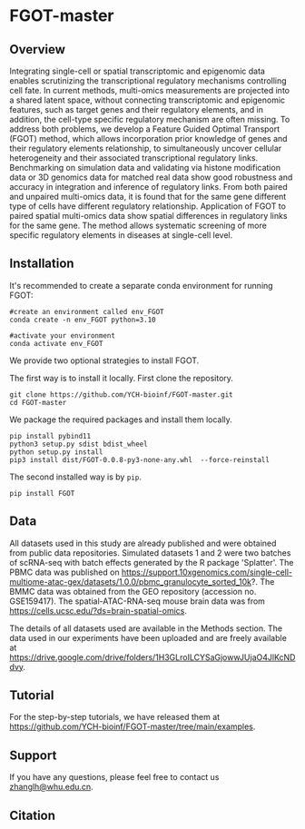 # FGOT-master

## Overview

Integrating single-cell or spatial transcriptomic and epigenomic data enables scrutinizing the transcriptional regulatory mechanisms controlling cell fate.  In current methods, multi-omics measurements are projected into a shared latent space, without connecting transcriptomic and epigenomic features, such as target genes and their regulatory elements, and in addition, the cell-type specific regulatory mechanism are often missing. To address both problems, we develop a Feature Guided Optimal Transport (FGOT) method, which allows incorporation prior knowledge of genes and their regulatory elements relationship, to simultaneously uncover cellular heterogeneity and their associated transcriptional regulatory links. Benchmarking on simulation data and validating via histone modification data or 3D genomics data for matched real data show good robustness and accuracy in integration and inference of regulatory links. From both paired and unpaired multi-omics data, it is found that for the same gene different type of cells have different regulatory relationship. Application of FGOT to paired spatial multi-omics data show spatial differences in regulatory links for the same gene. The method allows systematic screening of more specific regulatory elements in diseases at single-cell level.

## Installation
It's recommended to create a separate conda environment for running FGOT:
```
#create an environment called env_FGOT
conda create -n env_FGOT python=3.10

#activate your environment
conda activate env_FGOT
```
We provide two optional strategies to install FGOT.

The first way is to install it locally. First clone the repository.
```
git clone https://github.com/YCH-bioinf/FGOT-master.git
cd FGOT-master
```
We package the required packages and install them locally.
```
pip install pybind11
python3 setup.py sdist bdist_wheel
python setup.py install
pip3 install dist/FGOT-0.0.8-py3-none-any.whl  --force-reinstall
```
The second installed way is by `pip`.
```
pip install FGOT
```


## Data
All datasets used in this study are already published and were obtained from public data repositories. Simulated datasets 1 and 2 were two batches of scRNA-seq with batch effects generated by the R package 'Splatter'. The PBMC data was published on https://support.10xgenomics.com/single-cell-multiome-atac-gex/datasets/1.0.0/pbmc_granulocyte_sorted_10k?. The BMMC data was obtained from the GEO repository (accession no. GSE159417). The spatial-ATAC-RNA-seq mouse brain data was from https://cells.ucsc.edu/?ds=brain-spatial-omics.

The details of all datasets used are available in the Methods section. The data used in our experiments have been uploaded and are freely available at https://drive.google.com/drive/folders/1H3GLroILCYSaGjowwJUjaO4JlKcNDdvy.

## Tutorial
For the step-by-step tutorials, we have released them at https://github.com/YCH-bioinf/FGOT-master/tree/main/examples.


## Support
If you have any questions, please feel free to contact us zhanglh@whu.edu.cn.

## Citation

